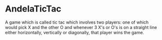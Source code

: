 # AndelaTicTac
A game which is called tic tac which involves two players: one of which would pick X and the other O and whenever 3 X's or O's is on a straight line either horizontally, vertically or diagonally, that player wins the game.
